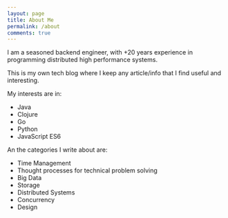 ```yaml
---
layout: page
title: About Me
permalink: /about
comments: true
---
```


<div class="row justify-content-between">
<div class="col-md-8 pr-5">

<p>
I am a seasoned backend engineer, with +20 years experience in programming distributed high performance systems.
</p>

<p>
This is my own tech blog where I keep any article/info that I find useful and interesting.
</p>

<p>

My interests are in:

 <ul>
  <li>Java</li>
  <li>Clojure</li>
  <li>Go</li>
  <li>Python</li>
  <li>JavaScript ES6</li>
 </ul>
<p/>
<p>

An the categories I write about are:
   
   <ul>
   
   <li>Time Management</li>
   <li>Thought processes for technical problem solving</li>
   <li>Big Data</li>
   <li>Storage</li>
   <li>Distributed Systems</li>
   <li>Concurrency</li>
   <li>Design</li>
  
   </ul>
  </p>
  
